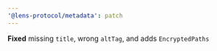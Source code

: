```yaml
---
'@lens-protocol/metadata': patch
---
```


**Fixed** missing `title`, wrong `altTag`, and adds `EncryptedPaths`
